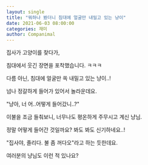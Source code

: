 ```yaml
---
layout: single
title: "뭐하나 봤더니 침대에 얼굴만 내밀고 있는 냥이"
date: 2021-06-03 08:00:00
categories: 재미
author: Companimal
---
```


집사가 고양이를 찾다가,

침대에서 웃긴 장면을 포착했습니다. ㅋㅋㅋ

다름 아닌, 침대에 얼굴만 쏙 내밀고 있는 냥이..!

넘나 정갈하게 들어가 있어서 놀라운데요.

"냥아, 너 어..어떻게 들어갔니..?"

이불을 조금 들춰보니, 너무나도 평온하게 주무시고 계신 냥님.

정말 어떻게 들어간 것일까요? 봐도 봐도 신기하네요..!

"집사야, 졸리다. 불 좀 꺼다오"라고 하는 듯한데요.

여러분의 냥님도 이런 적 있나요?
